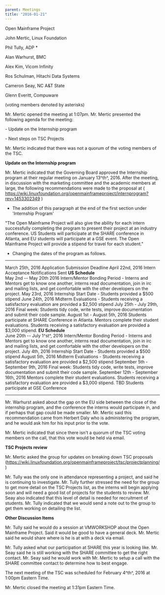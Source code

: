 ```yaml
---
parent: Meetings
title: "2016-01-21"
---
```

Open Mainframe Project


John Mertic, Linux Foundation

Phil Tully, ADP \*

Alan Warhurst, BMC

Alex Kim, Vicom Infinity

Ros Schulman, Hitachi Data Systems

Cameron Seay, NC A&T State

Glenn Everitt, Compuware

(voting members denoted by asterisks)

Mr. Mertic opened the meeting at 1:07pm. Mr. Mertic presented the
following agenda for the meeting:

\- Update on the Internship program

\- Next steps on TSC Projects

Mr. Mertic indicated that there was not a quorum of the voting members
of the TSC.

**Update on the Internship program**

Mr. Mertic indicated that the Governing Board approved the Internship
program at their regular meeting on January 13^th^, 2016. After the
meeting, in discussion with the marketing committee and the academic
members at large, the following recommendations were made to the
proposal at (
<https://wiki.linuxfoundation.org/openmainframeproject/internprogram?rev=1453302349>
)

-   The addition of this paragraph at the end of the first section under
    'Internship Program'

"The Open Mainframe Project will also give the ability for each intern
successfully completing the program to present their project at an
industry conference. US Students will participate at the SHARE
conference in Atlanta, and EU students will participate at a GSE event.
The Open Mainframe Project will provide a stipend for travel for each
student."

-   Changing the dates of the program as follows.

  --------------------------------------- ------------------------------------------------------------------------------------------------------------------------------------------------------------------------------------------------------
  March 25th, 2016                        Application Submission Deadline
  April 22nd, 2016                        Intern Acceptance Notifications Sent
  **US Schedule**                         
  May 2nd -- May 20th 2016                Intern/Mentor Bonding Period - Interns and Mentors get to know one another, interns read documentation, join in irc and mailing lists, and get comfortable with the other developers on the project.
  May 23rd, 2016                          Internship Start Date - Students provided a \$500 stipend
  June 24th, 2016                         Midterm Evaluations - Students receiving a satisfactory evaluation are provided a \$2,500 stipend
  July 25th - July 29th, 2016             Final week: Students tidy code, write tests, improve documentation and submit their code sample.
  August 1st - August 5th, 2016           Students participate at SHARE Conference in Atlanta. Mentors complete their student evaluations. Students receiving a satisfactory evaluation are provided a \$3,000 stipend.
  **EU Schedule**                         
  June 20th -- July 1^st^, 2016           Intern/Mentor Bonding Period - Interns and Mentors get to know one another, interns read documentation, join in irc and mailing lists, and get comfortable with the other developers on the project.
  July 4th, 2016                          Internship Start Date - Students provided a \$500 stipend
  August 5th, 2016                        Midterm Evaluations - Students receiving a satisfactory evaluation are provided a \$2,500 stipend
  September 5th - September 9th, 2016     Final week: Students tidy code, write tests, improve documentation and submit their code sample.
  September 12th - September 16th, 2016   Mentors complete their student evaluations. Students receiving a satisfactory evaluation are provided a \$3,000 stipend.
  TBD                                     Students participate at GSE Conference
  --------------------------------------- ------------------------------------------------------------------------------------------------------------------------------------------------------------------------------------------------------

Mr. Warhurst asked about the gap on the EU side between the close of the
internship program, and the conference the interns would participate in,
and if perhaps that gap could be made smaller. Mr. Mertic said this
recommendation came from Herbert Daly who is administering the program,
and he would ask him for his input prior to the vote.

Mr. Mertic indicated that since there isn't a quorum of the TSC voting
members on the call, that this vote would be held via email.

**TSC Projects review**

Mr. Mertic asked the group for updates on breaking down TSC proposals
(<https://wiki.linuxfoundation.org/openmainframeproject/tsc/projectplanning/>
)

Mr. Tully was the only one in attendance representing a project, and
said he is continuing to investigate. Mr. Tully further stressed the
need for the group to get more detail on the TSC Projects list, as the
interns will begin applying soon and will need a good list of projects
for the students to review. Mr. Seay also indicated that this level of
detail is needed for recruitment of students. Mr. Tully indicated that
we would send a note out to the group to get them working on detailing
the list.

**Other Discussion Items**

Mr. Tully said he would do a session at VMWORKSHOP about the Open
Mainframe Project. Said it would be good to have a general deck. Mr.
Mertic said he would share where is he is at with a deck via email.

Mr. Tully asked what our participation at SHARE this year is looking
like. Mr. Seay said he is still working with the SHARE committee to get
the right contact. Mr. Seay said he would work with Mr. Mertic to setup
a call with the SHARE committee contact to determine how to best engage.

The next meeting of the TSC was scheduled for February 4^th^, 2016 at
1:00pm Eastern Time.

Mr. Mertic closed the meeting at 1:31pm Eastern Time.
